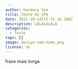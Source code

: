 ```yaml
---
author: Harmony Spa
title: Teste de SPA
date: 2021-10-14T15:31:16.186Z
description: LALALALALA
categories:
  - Teste
tags: []
image: design-sem-nome.png
license: ok
---
```

frase mais longa